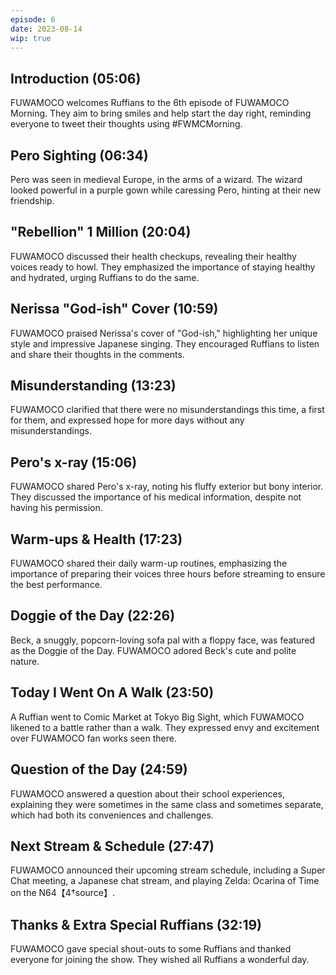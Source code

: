 ```yaml
---
episode: 6
date: 2023-08-14
wip: true
---
```


## Introduction (05:06)

FUWAMOCO welcomes Ruffians to the 6th episode of FUWAMOCO Morning. They aim to bring smiles and help start the day right, reminding everyone to tweet their thoughts using #FWMCMorning.

## Pero Sighting (06:34)

Pero was seen in medieval Europe, in the arms of a wizard. The wizard looked powerful in a purple gown while caressing Pero, hinting at their new friendship.

## "Rebellion" 1 Million (20:04)

FUWAMOCO discussed their health checkups, revealing their healthy voices ready to howl. They emphasized the importance of staying healthy and hydrated, urging Ruffians to do the same.

## Nerissa "God-ish" Cover (10:59)

FUWAMOCO praised Nerissa's cover of "God-ish," highlighting her unique style and impressive Japanese singing. They encouraged Ruffians to listen and share their thoughts in the comments.

## Misunderstanding (13:23)

FUWAMOCO clarified that there were no misunderstandings this time, a first for them, and expressed hope for more days without any misunderstandings.

## Pero's x-ray (15:06)

FUWAMOCO shared Pero's x-ray, noting his fluffy exterior but bony interior. They discussed the importance of his medical information, despite not having his permission.

## Warm-ups & Health (17:23)

FUWAMOCO shared their daily warm-up routines, emphasizing the importance of preparing their voices three hours before streaming to ensure the best performance.

## Doggie of the Day (22:26)

Beck, a snuggly, popcorn-loving sofa pal with a floppy face, was featured as the Doggie of the Day. FUWAMOCO adored Beck's cute and polite nature.

## Today I Went On A Walk (23:50)

A Ruffian went to Comic Market at Tokyo Big Sight, which FUWAMOCO likened to a battle rather than a walk. They expressed envy and excitement over FUWAMOCO fan works seen there.

## Question of the Day (24:59)

FUWAMOCO answered a question about their school experiences, explaining they were sometimes in the same class and sometimes separate, which had both its conveniences and challenges.

## Next Stream & Schedule (27:47)

FUWAMOCO announced their upcoming stream schedule, including a Super Chat meeting, a Japanese chat stream, and playing Zelda: Ocarina of Time on the N64【4†source】.

## Thanks & Extra Special Ruffians (32:19)

FUWAMOCO gave special shout-outs to some Ruffians and thanked everyone for joining the show. They wished all Ruffians a wonderful day.
